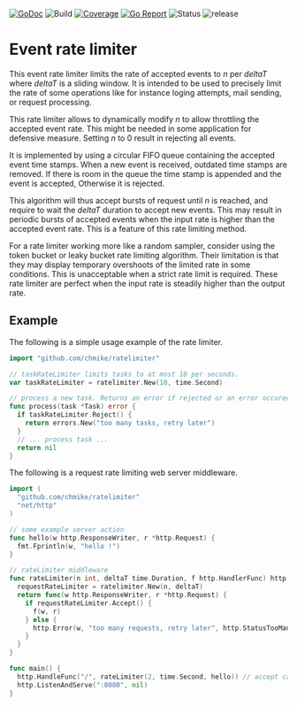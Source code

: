 [![GoDoc](https://img.shields.io/badge/go.dev-reference-blue)](https://pkg.go.dev/github.com/chmike/ratelimiter)
![Build](https://github.com/chmike/ratelimiter/actions/workflows/audit.yml/badge.svg)
[![Coverage](https://codecov.io/gh/chmike/ratelimiter/graph/badge.svg?token=06TJPZ1S5J)](https://codecov.io/gh/chmike/ratelimiter)
[![Go Report](https://goreportcard.com/badge/github.com/chmike/rateLimiter)](https://goreportcard.com/report/github.com/chmike/rateLimiter)
![Status](https://img.shields.io/badge/status-beta-orange)
![release](https://img.shields.io/github/release/chmike/ratelimiter.svg)

# Event rate limiter

This event rate limiter limits the rate of accepted events to *n* per 
*deltaT* where *deltaT* is a sliding window. It is intended to be used 
to precisely limit the rate of some operations like for instance loging 
attempts, mail sending, or request processing. 

This rate limiter allows to dynamically modify *n* to allow throttling 
the accepted event rate. This might be needed in some application for 
defensive measure. Setting *n* to 0 result in rejecting all events. 

It is implemented by using a circular FIFO queue containing the accepted
event time stamps. When a new event is received, outdated time stamps are
removed. If there is room in the queue the time stamp is appended and the 
event is accepted, Otherwise it is rejected.

This algorithm will thus accept bursts of request until *n* is reached, 
and require to wait the *deltaT* duration to accept new events. This may 
result in periodic bursts of accepted events when the input rate is higher 
than the accepted event rate. This is a feature of this rate limiting
method.

For a rate limiter working more like a random sampler, consider using 
the token bucket or leaky bucket rate limiting algorithm. Their 
limitation is that they may display temporary overshoots of the limited 
rate in some conditions. This is unacceptable when a strict rate limit is 
required. These rate limiter are perfect when the input rate is steadily 
higher than the output rate.  


## Example

The following is a simple usage example of the rate limiter.

```go
import "github.com/chmike/ratelimiter"

// taskRateLimiter limits tasks to at most 10 per seconds.
var taskRateLimiter = ratelimiter.New(10, time.Second)

// process a new task. Returns an error if rejected or an error occured.
func process(task *Task) error {
  if taskRateLimiter.Reject() {
    return errors.New("too many tasks, retry later")
  }
  // ... process task ...
  return nil
}
```

The following is a request rate limiting web server middleware. 

```go
import (
  "github.com/chmike/ratelimiter"
  "net/http"
)

// some example server action
func hello(w http.ResponseWriter, r *http.Request) {
  fmt.Fprintln(w, "hello !")
}

// rateLimiter middleware
func rateLimiter(n int, deltaT time.Duration, f http.HandlerFunc) http.HandlerFunc {
  requestRateLimiter = ratelimiter.New(n, deltaT)
  return func(w http.ResponseWriter, r *http.Request) {
    if requestRateLimiter.Accept() {
      f(w, r)
    } else {
      http.Error(w, "too many requests, retry later", http.StatusTooManyRequests)
    }
  }
}

func main() {
  http.HandleFunc("/", rateLimiter(2, time.Second, hello)) // accept calling hello at most twice per second
  http.ListenAndServe(":8080", nil)
}
```


